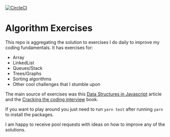 [![CircleCI](https://circleci.com/gh/rafaelaudy/AlgorithmExercises.svg?style=svg)](https://circleci.com/gh/rafaelaudy/AlgorithmExercises)

# Algorithm Exercises

This repo is aggregating the solution to exercises I do daily to improve my coding fundamentals.
It has exercises for:

- Array
- LinkedList
- Queues/Stack
- Trees/Graphs
- Sorting algorithms
- Other cool challenges that I stumble upon

The main source of exercises was this [Data Structures in Javascript](https://medium.com/siliconwat/data-structures-in-javascript-1b9aed0ea17c) article and the [Cracking the coding interview](https://www.amazon.co.uk/Cracking-Coding-Interview-6th-Programming/dp/0984782850/ref=sr_1_1/258-0512278-8055656?ie=UTF8&qid=1543427580&sr=8-1&keywords=cracking+the+coding+interview) book.

If you want to play around you just need to run `yarn test` after running `yarn` to install the packages.

I am happy to receive pool requests with ideas on how to improve any of the solutions.
